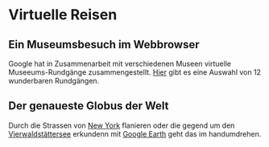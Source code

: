 # Virtuelle Reisen

## Ein Museumsbesuch im Webbrowser

Google hat in Zusammenarbeit mit verschiedenen Museen virtuelle Museeums-Rundgänge zusammengestellt. [Hier](https://www.travelandleisure.com/attractions/museums-galleries/museums-with-virtual-tours) gibt es eine Auswahl von 12 wunderbaren Rundgängen.

## Der genaueste Globus der Welt

Durch die Strassen von [New York](https://earth.google.com/web/@40.714791,-74.03423736,40.31094394a,3303.06119357d,35y,18.21044722h,89.98938462t,0r) flanieren oder die gegend um den [Vierwaldstättersee](https://earth.google.com/web/@47.02994583,8.68900216,1882.54486319a,208.1500004d,35y,-125.59262719h,78.86190685t,0r) erkundenn mit [Google Earth](https://www.google.com/earth/) geht das im handumdrehen.
